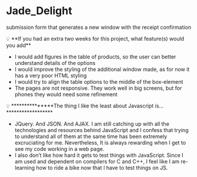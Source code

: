 # Jade_Delight
submission form that generates a new window with the receipt confirmation


<aside>
💡 **If you had an extra two weeks for this project, what feature(s) would you add**
  
- I would add figures in the table of products, so the user can better understand details of the options
- I would improve the styling of the additional window made, as for now it has a very poor HTML styling
- I would try to align the table options to the middle of the box-element
- The pages are not responsive. They work well in big screens, but for phones they would need some refinement

</aside>


<aside>
💡 ***************The thing I like the least about Javascript is…******************
  
- JQuery. And JSON. And AJAX. I am still catching up with all the technologies and resources behind JavaScript and I confess that trying to understand all of them at the same time has been extremely excruciating for me. Nevertheless, It is always rewarding when I get to see my code working in a web page. 
- I also don’t like how hard it gets to test things with JavaScript. Since I am used and dependent on compilers for C and C++, I feel like I am re-learning how to ride a bike now that I have to test things on JS.

</aside>
